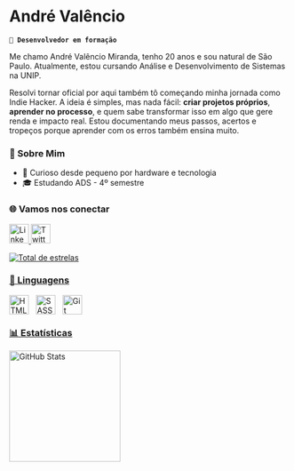 # André Valêncio 

**`🚀 Desenvolvedor em formação`**

Me chamo André Valêncio Miranda, tenho 20 anos e sou natural de São Paulo. Atualmente, estou cursando Análise e Desenvolvimento de Sistemas na UNIP.

  Resolvi tornar oficial por aqui também tô começando minha jornada como Indie Hacker.
A ideia é simples, mas nada fácil: **criar projetos próprios**, **aprender no processo**, e quem sabe transformar isso em algo que gere renda e impacto real. Estou documentando meus passos, acertos e tropeços porque aprender com os erros também ensina muito.

### 🧠 Sobre Mim

- 🧩 Curioso desde pequeno por hardware e tecnologia
- 🎓 Estudando ADS - 4º semestre
  
### 🌐 Vamos nos conectar

<p align="">
  <a href="https://www.linkedin.com/in/andr%C3%A9-val%C3%AAncio-0b49b4266?utm_source=share&utm_campaign=share_via&utm_content=profile&utm_medium=android_app" target="blank">
    <img src="https://cdn.jsdelivr.net/gh/devicons/devicon/icons/linkedin/linkedin-original.svg" alt="LinkedIn" width="35" height="35"/>

<a href="https://x.com/decodevs_?t=5qzDvxO1v3UsiziTZPN3tg&s=09" target="blank">
    <img src="https://cdn.jsdelivr.net/gh/devicons/devicon/icons/twitter/twitter-original.svg" alt="Twitter" width="35" height="35"/>
</p>

  
<p align="left">
    </a> 
    <a href="https://github.com/DecoDevx?tab=repositories&sort=stargazers">
        <img 
            alt="Total de estrelas" 
            title="Total de estrelas GitHub" 
            src="https://custom-icon-badges.demolab.com/github/stars/decodevx?color=55960c&style=for-the-badge&labelColor=488207&logo=star&label=estrelas"
        />

      
### 🤖 Linguagens

<img 
    align="left" 
    alt="HTML"
    title="HTML" 
    width="35px" 
    style="padding-right: 10px;" 
    src="https://cdn.jsdelivr.net/gh/devicons/devicon@latest/icons/html5/html5-original.svg" 
/>

<img 
    align="left" 
    alt="SASS" 
    title="SASS"
    width="35px" 
    style="padding-right: 10px;" 
    src="https://cdn.jsdelivr.net/gh/devicons/devicon@latest/icons/sass/sass-original.svg" 
/>

<img 
    align="left" 
    alt="Git" 
    title="Git"
    width="35px" 
    style="padding-right: 10px;" 
    src="https://cdn.jsdelivr.net/gh/devicons/devicon@latest/icons/git/git-original.svg" 
/>

<br/>
<br/>

### 📊 Estatísticas

<p>
  <img 
    align="left" 
    alt="GitHub Stats" 
    height="200" 
    style="padding-right: 10px;" 
    src="https://github-readme-stats.vercel.app/api?username=decodevx&show_icons=true&theme=dark&include_all_commits=true&locale=pt-br" 
  />

</p>
